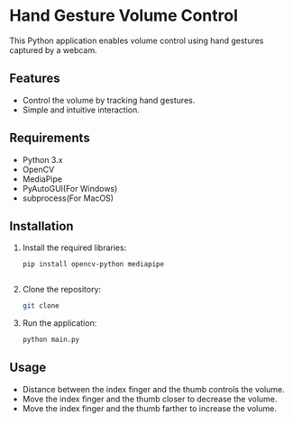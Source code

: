 # Hand Gesture Volume Control

This Python application enables volume control using hand gestures captured by a webcam.

## Features

- Control the volume by tracking hand gestures.
- Simple and intuitive interaction.

## Requirements

- Python 3.x
- OpenCV
- MediaPipe
- PyAutoGUI(For Windows)
- subprocess(For MacOS)

## Installation

1. Install the required libraries:

   ```bash
   pip install opencv-python mediapipe

   

2. Clone the repository:

   ```bash
   git clone

    ```
3. Run the application:

   ```bash
   python main.py

    ```
## Usage

- Distance between the index finger and the thumb controls the volume.
- Move the index finger and the thumb closer to decrease the volume.
- Move the index finger and the thumb farther to increase the volume.

